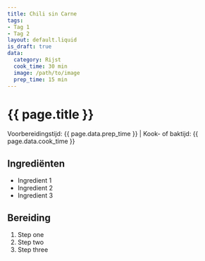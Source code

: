 ```yaml
---
title: Chili sin Carne
tags:
- Tag 1
- Tag 2
layout: default.liquid
is_draft: true
data:
  category: Rijst
  cook_time: 30 min
  image: /path/to/image
  prep_time: 15 min
---
```

# {{ page.title }}

Voorbereidingstijd: {{ page.data.prep_time }} | Kook- of baktijd: {{ page.data.cook_time }}

## Ingrediënten
- Ingredient 1
- Ingredient 2
- Ingredient 3

## Bereiding
1. Step one
2. Step two
3. Step three
